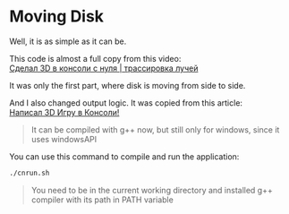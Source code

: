 # Moving Disk

Well, it is as simple as it can be. 

This code is almost a full copy from this video:     
[Сделал 3D в консоли с нуля | трассировка лучей](https://www.youtube.com/watch?v=n4zUgtDk95w&ab_channel=Onigiri)

It was only the first part, where disk is moving from side to side.

And I also changed output logic. 
It was copied from this article:     
[Написал 3D Игру в Консоли!](http://ilinblog.ru/article.php?id_article=49)

> It can be compiled with g++ now, but still only for windows, since it uses windowsAPI

You can use this command to compile and run the application:
```bash
./cnrun.sh
```

> You need to be in the current working directory and installed g++ compiler with its path in PATH variable